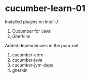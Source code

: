 # cucumber-learn-01

Installed plugins on IntelliJ
1. Cucumber for Java
2. Gherkins

Added dependencies in the pom.xml
1. cucumber-core
2. cucumber-java
3. cucumber-jvm-deps
4. gherkin



